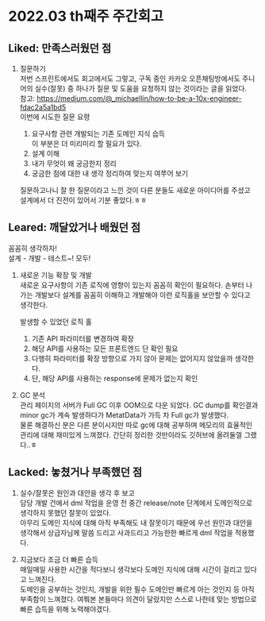 # 2022.03 th째주 주간회고

## Liked: 만족스러웠던 점

1. 질문하기  
 저번 스프린트에서도 회고에서도 그렇고, 구독 중인 카카오 오픈채팅방에서도 주니어의 실수(잘못) 중 하나가 질문 및 도움을 요청하지 않는 것이라는 글을 읽었다.  
참고: <https://medium.com/@_michaellin/how-to-be-a-10x-engineer-fdac2a5a1bd5>  
이번에 시도한 질문 요령
    1. 요구사항 관련 개발되는 기존 도메인 지식 습득  
    이 부분은 더 미리미리 할 필요가 있다.  
    2. 설계 이해
    3. 내가 무엇이 왜 궁금한지 정리
    4. 궁금한 점에 대한 내 생각 정리하여 맞는지 여쭈어 보기  

    질문하고나니 잘 한 질문이라고 느낀 것이 다른 분들도 새로운 아이디어를 주셨고 설계에서 더 진전이 있어서 기분 좋았다.ㅎㅎ

## Leared: 깨달았거나 배웠던 점

꼼꼼히 생각하자!  
설계 - 개발 - 테스트~! 모두!

1. 새로운 기능 확장 및 개발  
새로운 요구사항이 기존 로직에 영향이 있는지 꼼꼼히 확인이 필요하다. 손부터 나가는 개발보다 설계를 꼼꼼히 이해하고 개발해야 이런 로직홀을 보안할 수 있다고 생각한다.  

    발생할 수 있었던 로직 홀  
    1. 기존 API 파라미터를 변경하여 확장  
    2. 해당 API를 사용하는 모든 프론트엔드 단 확인 필요  
    3. 다행히 파라미터를 확장 방향으로 가지 않아 문제는 없어지지 않았을까 생각한다.
    4. 단, 해당 API를 사용하는 response에 문제가 없는지 확인

2. GC 분석  
관리 페이지의 서버가 Full GC 이후 OOM으로 다운 되었다. GC dump를 확인결과 minor gc가 계속 발생하다가 MetatData가 가득 차 Full gc가 발생했다.  
물론 해결하신 분은 다른 분이시지만 따로 gc에 대해 공부하며 메모리의 효율적인 관리에 대해 재미있게 느껴졌다. 간단히 정리한 것만이라도 깃허브에 올려둘껄 그랬다..ㅎ 

## Lacked: 놓쳤거나 부족했던 점

1. 실수/잘못은 원인과 대안을 생각 후 보고  
담당 개발 건에서 dml 작업을 운영 전 중간 release/note 단계에서 도메인적으로 생각하지 못했던 잘못이 있었다.  
아무리 도메인 지식에 대해 아직 부족해도 내 잘못이기 때문에 우선 원인과 대안을 생각해서 상급자님께 말씀 드리고 사과드리고 가능한한 빠르게 dml 작업을 적용했다.

2. 지금보다 조금 더 빠른 습득  
매일매일 사용한 시간을 적다보니 생각보다 도메인 지식에 대해 시간이 걸리고 있다고 느껴진다.  
도메인을 공부하는 것인지, 개발을 위한 필수 도메인만 빠르게 아는 것인지 등 아직 부족함이 느껴졌다. 여쭤본 본들마다 의견이 달랐지만 스스로 나한테 맞는 방법으로 빠른 습득을 위해 노력해야겠다. 
